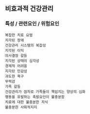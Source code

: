 ## 비효과적 건강관리


### 특성 / 관련요인 / 위험요인

>   
                
    복잡한 치료 요법
    지각된 장애
    건강관리 시스템의 복잡성
    지각된 이익
    의사결정 갈등
    지각된 상태의 심각성
    경제적 어려움
    지각된 민감성
    과도한 욕구
    무력감
    가족 갈등
    건강관리가 점차로 가족들이 책임지는 양상의 심화
    행동을 유발하는 촉발요인이 불충분함
    치료에 대한 불충분한 지식
    불충분한 사회적지지
